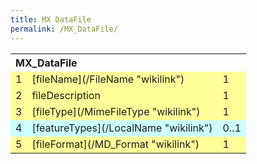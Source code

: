 ```yaml
---
title: MX DataFile
permalink: /MX_DataFile/
---
```


<table class="wikitable">
<tr>
<th align="left" colspan="3">
MX_DataFile

</th>
</tr>
<tr bgcolor="FFFF99">
<td>
1

</td>
<td>
[fileName](/FileName "wikilink")

</td>
<td>
1

</td>
</tr>
<tr bgcolor="FFFF99">
<td>
2

</td>
<td>
fileDescription

</td>
<td>
1

</td>
</tr>
<tr bgcolor="FFFF99">
<td>
3

</td>
<td>
[fileType](/MimeFileType "wikilink")

</td>
<td>
1

</td>
</tr>
<tr bgcolor="CCFFFF">
<td>
4

</td>
<td>
[featureTypes](/LocalName "wikilink")

</td>
<td>
0..1

</td>
</tr>
<tr bgcolor="FFFF99">
<td>
5

</td>
<td>
[fileFormat](/MD_Format "wikilink")

</td>
<td>
1

</td>
</tr>
</table>
